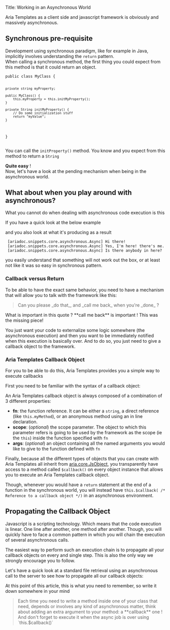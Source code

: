 Title: Working in an Asynchronous World



Aria Templates as a client side and javascript framework is obviously and massively asynchronous.

## Synchronous pre-requisite

Development using synchronous paradigm, like for example in Java, implicitly involves understanding the `return` pattern.<br />
When calling a synchronous method, the first thing you could expect from this method is that it could return an object.

<div data-sample="hardcoded"><code><pre>
public class MyClass {

    private string myProperty;

    public MyClass() {
        this.myProperty = this.initMyProperty();
    }

    private String initMyProperty() {
        // Do some initialization stuff
        return "myValue";
    }
}
</code></pre></div>

You can call the `initProperty()` method. You know and you expect from this method to return a `String`

**Quite easy** !<br />
Now, let's have a look at the pending mechanism when being in the asynchronous world.

## What about when you play around with asynchronous?

What you cannot do when dealing with asynchronous code execution is this
<script src='http://snippets.ariatemplates.com/snippets/github.com/ariatemplates/documentation-code/%VERSION%/snippets/core/asynchronous/Async.js?tag=notWorking&lang=javascript&outdent=true'></script>

If you have a quick look at the below example

<script src='http://snippets.ariatemplates.com/snippets/github.com/ariatemplates/documentation-code/%VERSION%/snippets/core/asynchronous/Async.js?tag=playingAsynchronous&lang=javascript&outdent=true'></script>

and you also look at what it's producing as a result

<div data-sample="hardcoded"><code><pre>
 [ariadoc.snippets.core.asynchronous.Async] Hi there!
 [ariadoc.snippets.core.asynchronous.Async] Yes, I'm here! there's me.
 [ariadoc.snippets.core.asynchronous.Async] Is there anybody in here?
</code></pre></div>

you easily understand that something will not work out the box, or at least not like it was so easy in synchronous pattern.

### Callback versus Return

To be able to have the exact same behavior, you need to have a mechanism that will allow you to talk with the framework like this:

<blockquote>
Can you please _do that_, and _call me back_ when you're _done_ ?
</blockquote>
What is important in this quote ? **call me back** is important ! This was the missing piece!

You just want your code to externalize some logic somewhere (the asynchronous execution) and then you want to be immediately notified when this execution is basically over. And to do so, you just need to give a callback object to the framework.

### Aria Templates Callback Object

For you to be able to do this, Aria Templates provides you a simple way to execute callbacks

First you need to be familiar with the syntax of a callback object:


<script src='http://snippets.ariatemplates.com/snippets/github.com/ariatemplates/documentation-code/%VERSION%/snippets/core/asynchronous/Async.js?tag=sampleCallbackObject&lang=javascript&outdent=true'></script>

An Aria Templates callback object is always composed of a combination of 3 different properties:

* **fn**: the function reference. It can be either a `string`, a direct reference (like `this.myMethod`), or an anonymous method using an in line declaration.
* **scope**: (_optional_) the scope parameter. The object to which this parameter refers is going to be used by the framework as the scope (ie the `this`) inside the function specified with `fn`
* **args**: (_optional_) an object containing all the named arguments you would like to give to the function defined with `fn`


Finally, because all the different types of objects that you can create with Aria Templates all inherit from [aria.core.JsObject](http://ariatemplates.com/api/#aria.core.JsObject), you transparently have access to a method called `$callback()` on every object instance that allows you to execute an Aria Templates callback object.

Though, whenever you would have a `return` statement at the end of a function in the synchronous world, you will instead have `this.$callback( /* Reference to a callback object */)` in an asynchronous environment.

<script src='http://snippets.ariatemplates.com/snippets/github.com/ariatemplates/documentation-code/%VERSION%/snippets/core/asynchronous/Async.js?tag=sampleSyncReturn&lang=javascript&outdent=true'></script>
<script src='http://snippets.ariatemplates.com/snippets/github.com/ariatemplates/documentation-code/%VERSION%/snippets/core/asynchronous/Async.js?tag=sampleAsyncReturn&lang=javascript&outdent=true'></script>

## Propagating  the Callback Object

Javascript is a scripting technology. Which means that the code execution is linear. One line after another, one method after another. Though, you will quickly have to face a common pattern in which you will chain the execution of several asynchronous calls.

The easiest way to perform such an execution chain is to propagate all your callback objects on every and single step. This is also the only way we strongly encourage you to follow.

Let's have a quick look at a standard file retrieval using an asynchronous call to the server to see how to propagate all our callback objects:


<script src='http://snippets.ariatemplates.com/snippets/github.com/ariatemplates/documentation-code/%VERSION%/snippets/core/asynchronous/Async.js?tag=propagatingCallback&lang=javascript&outdent=true'></script>

At this point of this article, this is what you need to remember, so write it down somewhere in your mind
<blockquote>
Each time you need to write a method inside one of your class that need, depends or involves any kind of asynchronous matter, think about adding an extra argument to your method: a **callback** one !<br />
And don't forget to execute it when the async job is over using `this.$callback()`
</blockquote>